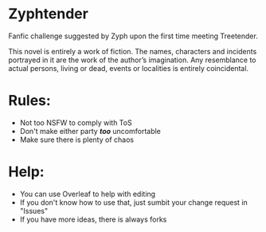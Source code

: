 # Zyphtender
Fanfic challenge suggested by Zyph upon the first time meeting Treetender.

This novel is entirely a work of fiction. The names, characters and incidents portrayed in it are the work of the author’s imagination. Any resemblance to actual persons, living or dead, events or localities is entirely coincidental.

Rules:
=========
* Not too NSFW to comply with ToS
* Don't make either party ***too*** uncomfortable
* Make sure there is plenty of chaos

Help:
=========
* You can use Overleaf to help with editing
* If you don't know how to use that, just sumbit your change request in "Issues"
* If you have more ideas, there is always forks
